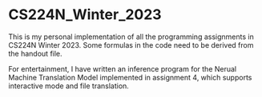 # CS224N_Winter_2023
This is my personal implementation of all the programming assignments in CS224N Winter 2023. Some formulas in the code need to be derived from the handout file.

For entertainment, I have written an inference program for the Nerual Machine Translation Model implemented in assignment 4, which supports interactive mode and file translation.